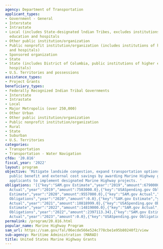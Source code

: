 ```yaml
---
agency: Department of Transportation
applicant_types:
- Government - General
- Interstate
- Intrastate
- Local (includes State-designated lndian Tribes, excludes institutions of higher
  education and hospitals
- Other public institution/organization
- Public nonprofit institution/organization (includes institutions of higher education
  and hospitals)
- Sponsored organization
- State
- State (includes District of Columbia, public institutions of higher education and
  hospitals)
- U.S. Territories and possessions
assistance_types:
- Project Grants
beneficiary_types:
- Federally Recognized Indian Tribal Governments
- Interstate
- Intrastate
- Local
- Major Metropolis (over 250,000)
- Other Urban
- Other public institution/organization
- Public nonprofit institution/organization
- Rural
- State
- Suburban
- U.S. Territories
categories:
- Transportation
- Transportation - Water Navigation
cfda: '20.816'
fiscal_year: '2022'
layout: program
objective: 'Mitigate landside congestion, expand transportation options, and realize
  public benefit and external cost savings by awarding Marine Highway grants to qualified
  applicants to implement designated Marine Highway projects. '
obligations: '[{"key":"SAM.gov Estimate","year":"2019","amount":6790000.0},{"key":"SAM.gov
  Actual","year":"2019","amount":7503000.0},{"key":"USASpending.gov Obligations","year":"2019","amount":0.0},{"key":"SAM.gov
  Estimate","year":"2020","amount":9557000.0},{"key":"SAM.gov Actual","year":"2020","amount":9557000.0},{"key":"USASpending.gov
  Obligations","year":"2020","amount":0.0},{"key":"SAM.gov Estimate","year":"2021","amount":0.0},{"key":"SAM.gov
  Actual","year":"2021","amount":10818999.0},{"key":"USASpending.gov Obligations","year":"2021","amount":4589329.0},{"key":"SAM.gov
  Estimate","year":"2022","amount":14819000.0},{"key":"SAM.gov Actual","year":"2022","amount":14819000.0},{"key":"USASpending.gov
  Obligations","year":"2022","amount":2397113.34},{"key":"SAM.gov Estimate","year":"2023","amount":39800000.0},{"key":"SAM.gov
  Actual","year":"2023","amount":0.0},{"key":"USASpending.gov Obligations","year":"2023","amount":10865718.94}]'
permalink: /program/20.816.html
popular_name: Marine Highway Program
sam_url: https://sam.gov/fal/06ecde566e524c778cbe1e95b80240f2/view
sub-agency: Maritime Administration (MARAD)
title: United States Marine Highway Grants
---
```

